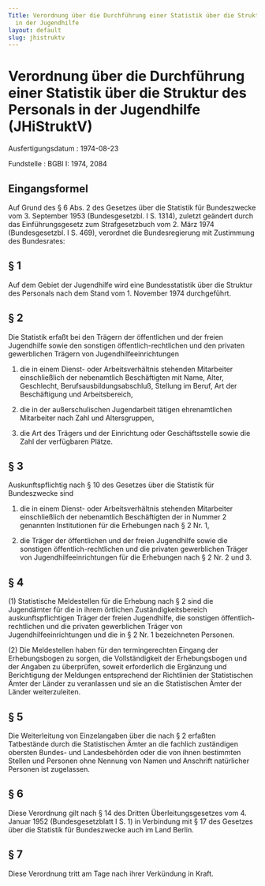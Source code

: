 ```yaml
---
Title: Verordnung über die Durchführung einer Statistik über die Struktur des Personals
  in der Jugendhilfe
layout: default
slug: jhistruktv
---
```


# Verordnung über die Durchführung einer Statistik über die Struktur des Personals in der Jugendhilfe (JHiStruktV)

Ausfertigungsdatum
:   1974-08-23

Fundstelle
:   BGBl I: 1974, 2084



## Eingangsformel

Auf Grund des § 6 Abs. 2 des Gesetzes über die Statistik für
Bundeszwecke vom 3. September 1953 (Bundesgesetzbl. I S. 1314),
zuletzt geändert durch das Einführungsgesetz zum Strafgesetzbuch vom
2\. März 1974 (Bundesgesetzbl. I S. 469), verordnet die Bundesregierung
mit Zustimmung des Bundesrates:


## § 1

Auf dem Gebiet der Jugendhilfe wird eine Bundesstatistik über die
Struktur des Personals nach dem Stand vom 1. November 1974
durchgeführt.


## § 2

Die Statistik erfaßt bei den Trägern der öffentlichen und der freien
Jugendhilfe sowie den sonstigen öffentlich-rechtlichen und den
privaten gewerblichen Trägern von Jugendhilfeeinrichtungen

1.  die in einem Dienst- oder Arbeitsverhältnis stehenden Mitarbeiter
    einschließlich der nebenamtlich Beschäftigten mit Name, Alter,
    Geschlecht, Berufsausbildungsabschluß, Stellung im Beruf, Art der
    Beschäftigung und Arbeitsbereich,


2.  die in der außerschulischen Jugendarbeit tätigen ehrenamtlichen
    Mitarbeiter nach Zahl und Altersgruppen,


3.  die Art des Trägers und der Einrichtung oder Geschäftsstelle sowie die
    Zahl der verfügbaren Plätze.





## § 3

Auskunftspflichtig nach § 10 des Gesetzes über die Statistik für
Bundeszwecke sind

1.  die in einem Dienst- oder Arbeitsverhältnis stehenden Mitarbeiter
    einschließlich der nebenamtlich Beschäftigten der in Nummer 2
    genannten Institutionen für die Erhebungen nach § 2 Nr. 1,


2.  die Träger der öffentlichen und der freien Jugendhilfe sowie die
    sonstigen öffentlich-rechtlichen und die privaten gewerblichen Träger
    von Jugendhilfeeinrichtungen für die Erhebungen nach § 2 Nr. 2 und 3.





## § 4

(1) Statistische Meldestellen für die Erhebung nach § 2 sind die
Jugendämter für die in ihrem örtlichen Zuständigkeitsbereich
auskunftspflichtigen Träger der freien Jugendhilfe, die sonstigen
öffentlich-rechtlichen und die privaten gewerblichen Träger von
Jugendhilfeeinrichtungen und die in § 2 Nr. 1 bezeichneten Personen.

(2) Die Meldestellen haben für den termingerechten Eingang der
Erhebungsbogen zu sorgen, die Vollständigkeit der Erhebungsbogen und
der Angaben zu überprüfen, soweit erforderlich die Ergänzung und
Berichtigung der Meldungen entsprechend der Richtlinien der
Statistischen Ämter der Länder zu veranlassen und sie an die
Statistischen Ämter der Länder weiterzuleiten.


## § 5

Die Weiterleitung von Einzelangaben über die nach § 2 erfaßten
Tatbestände durch die Statistischen Ämter an die fachlich zuständigen
obersten Bundes- und Landesbehörden oder die von ihnen bestimmten
Stellen und Personen ohne Nennung von Namen und Anschrift natürlicher
Personen ist zugelassen.


## § 6

Diese Verordnung gilt nach § 14 des Dritten Überleitungsgesetzes vom
4\. Januar 1952 (Bundesgesetzblatt I S. 1) in Verbindung mit § 17 des
Gesetzes über die Statistik für Bundeszwecke auch im Land Berlin.


## § 7

Diese Verordnung tritt am Tage nach ihrer Verkündung in Kraft.

